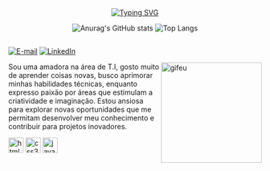 <div align="center">
  <a href="https://git.io/typing-svg">
    <img src="https://readme-typing-svg.demolab.com?font=Fira+Code&weight=500&size=22&pause=1000&color=fbff2e&center=true&vCenter=true&random=false&width=524&lines=%E2%8A%B9+Bem-vindos(as)+ao+meu+perfil!+%CB%99%E1%B5%95%CB%99+%E2%8A%B9+" alt="Typing SVG">
  </a>
</div>

<div align="center">
 
![Anurag's GitHub stats](https://github-readme-stats.vercel.app/api?username=nathaliadomingues&show_icons=true&theme=gruvbox&hide_title=true)
![Top Langs](https://github-readme-stats.vercel.app/api/top-langs/?username=nathaliadomingues&layout=compact&theme=gruvbox)

</div>

## 

<div align="left">

[![E-mail](https://img.shields.io/badge/-Email-000?style=for-the-badge&logo=microsoft-outlook&logoColor=FF00F6&color:FFF)](mailto:nathaliafreitas2045@gmail.com)
[![LinkedIn](https://img.shields.io/badge/-LinkedIn-000?style=for-the-badge&logo=linkedin&logoColor=FF00F6&color:FFF)](https://www.linkedin.com/in/nathaliadominguesfreitas/)


</div>
<img width="200" height="200" align="right" alt="gifeu" src="https://github.com/user-attachments/assets/b54be055-34e9-4305-977f-dd7de7772edf"/>

<p align="left">Sou uma amadora na área de T.I, gosto muito de aprender coisas novas, busco aprimorar minhas habilidades técnicas, enquanto expresso paixão por áreas que estimulam a criatividade e imaginação. Estou ansiosa para explorar novas oportunidades que me permitam desenvolver meu conhecimento e contribuir para projetos inovadores.</p>

<div align="left">
  <img src="https://cdn.jsdelivr.net/gh/devicons/devicon/icons/html5/html5-original.svg" height="30" alt="html5 logo"/>
    <img src="https://cdn.jsdelivr.net/gh/devicons/devicon/icons/css3/css3-original.svg" height="30" alt="css3 logo"/>
      <img src="https://cdn.jsdelivr.net/gh/devicons/devicon/icons/java/java-original.svg" height="30" alt="java logo"/>
 </div>
